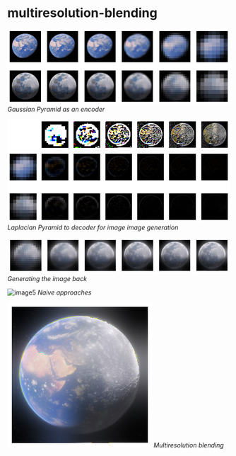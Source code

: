 # multiresolution-blending

![image1](pyramids.png)
*Gaussian Pyramid as an encoder*


![image2](laplacians.png)
![image3](laplacian_pyr.png)
*Laplacian Pyramid to decoder for image image generation*


![image4](reverse_pyrmd.png)
*Generating the image back*


![image5](alpha_blending.png)
*Naive approaches*


![image6](blended_op.png)
*Multiresolution blending*
